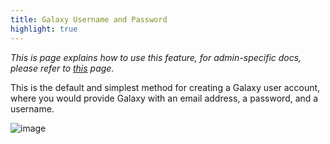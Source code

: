 ```yaml
---
title: Galaxy Username and Password
highlight: true
---
```


_This is page explains how to use this feature, for admin-specific docs, please refer to [this](/authnz/config/gxy/) page._

This is the default and simplest method for creating a 
Galaxy user account, where you would provide Galaxy 
with an email address, a password, and a username.

![image](/authnz/use/gxy/01.png)